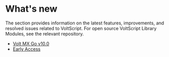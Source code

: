 # What's new

The section provides information on the latest features, improvements, and resolved issues related to VoltScript. For open source VoltScript Library Modules, see the relevant repository.

- [Volt MX Go v10.0](v10.md)
- [Early Access](earlyaccess.md)